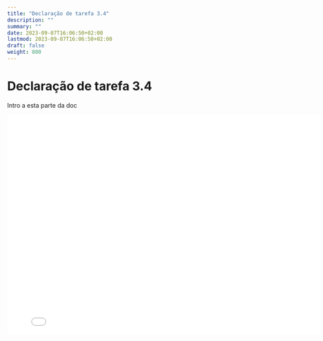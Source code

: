 ```yaml
---
title: "Declaração de tarefa 3.4"
description: ""
summary: ""
date: 2023-09-07T16:06:50+02:00
lastmod: 2023-09-07T16:06:50+02:00
draft: false
weight: 800
---
```


# Declaração de tarefa 3.4

Intro a esta parte da doc

<iframe src="../../../pdfs/Semana6.pdf" frameborder="0" width="800" height="510"></iframe>

